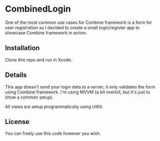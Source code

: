 # CombinedLogin

One of the most common use cases for Combine framework is a form for user registration so I decided to create a small login/register app to showcase Combine framework in action.

## Installation

Clone this repo and run in Xcode.

## Details

This app doesn't send your login data to a server, it only validates the form using Combine framework. I'm using MVVM (a bit overkill, but it's just to show a common setup).

All views are setup programmatically using UIKit.

## License

You can freely use this code however you wish.
